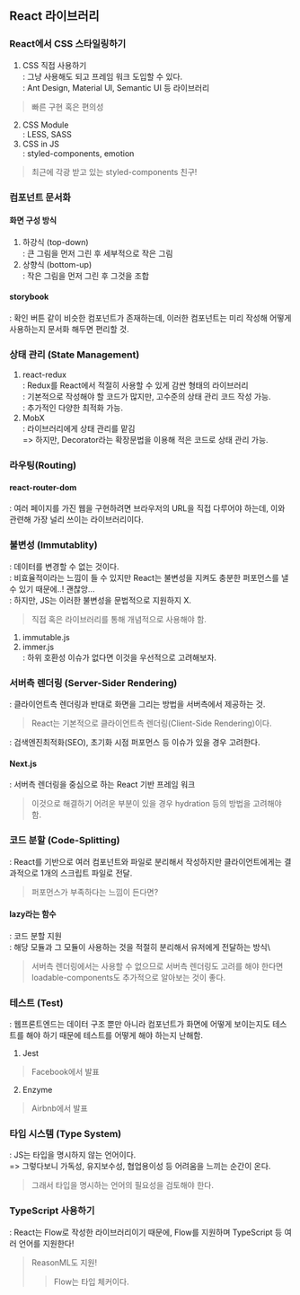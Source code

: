## React 라이브러리

### React에서 CSS 스타일링하기
1. CSS 직접 사용하기\
: 그냥 사용해도 되고 프레임 워크 도입할 수 있다.\
: Ant Design, Material UI, Semantic UI 등 라이브러리
> 빠른 구현 혹은 편의성
2. CSS Module\
: LESS, SASS
3. CSS in JS\
: styled-components, emotion
> 최근에 각광 받고 있는 styled-components 친구!

### 컴포넌트 문서화
#### 화면 구성 방식
1. 하강식 (top-down)\
: 큰 그림을 먼저 그린 후 세부적으로 작은 그림
2. 상향식 (bottom-up)\
: 작은 그림을 먼저 그린 후 그것을 조합
#### storybook
: 확인 버튼 같이 비슷한 컴포넌트가 존재하는데, 이러한 컴포넌트는 미리 작성해 어떻게 사용하는지 문서화 해두면 편리할 것.

### 상태 관리 (State Management)
1. react-redux\
: Redux를 React에서 적절히 사용할 수 있게 감싼 형태의 라이브러리\
: 기본적으로 작성해야 할 코드가 많지만, 고수준의 상태 관리 코드 작성 가능.\
: 추가적인 다양한 최적화 가능.
2. MobX\
: 라이브러리에게 상태 관리를 맡김\
=> 하지만, Decorator라는 확장문법을 이용해 적은 코드로 상태 관리 가능.

### 라우팅(Routing)
#### react-router-dom
: 여러 페이지를 가진 웹을 구현하려면 브라우저의 URL을 직접 다루어야 하는데, 이와 관련해 가장 널리 쓰이는 라이브러리이다.

### 불변성 (Immutablity)
: 데이터를 변경할 수 없는 것이다.\
: 비효율적이라는 느낌이 들 수 있지만 React는 불변성을 지켜도 충분한 퍼포먼스를 낼 수 있기 때문에..! 괜찮앙...\
: 하지만, JS는 이러한 불변성을 문법적으로 지원하지 X.
> 직접 혹은 라이브러리를 통해 개념적으로 사용해야 함.
1. immutable.js
2. immer.js\
: 하위 호환성 이슈가 없다면 이것을 우선적으로 고려해보자.

### 서버측 렌더링 (Server-Sider Rendering)
: 클라이언트측 렌더링과 반대로 화면을 그리는 방법을 서버측에서 제공하는 것.
> React는 기본적으로 클라이언트측 렌더링(Client-Side Rendering)이다.

: 검색엔진최적화(SEO), 초기화 시점 퍼포먼스 등 이슈가 있을 경우 고려한다.
#### Next.js
: 서버측 렌더링을 중심으로 하는 React 기반 프레임 워크
> 이것으로 해결하기 어려운 부분이 있을 경우 hydration 등의 방법을 고려해야 함.

### 코드 분할 (Code-Splitting)
: React를 기반으로 여러 컴포넌트와 파일로 분리해서 작성하지만 클라이언트에게는 결과적으로 1개의 스크립트 파일로 전달.
> 퍼포먼스가 부족하다는 느낌이 든다면?
#### lazy라는 함수
: 코드 분할 지원\
: 해당 모듈과 그 모듈이 사용하는 것을 적절히 분리해서 유저에게 전달하는 방식\
> 서버측 렌더링에서는 사용할 수 없으므로 서버측 렌더링도 고려를 해야 한다면 loadable-components도 추가적으로 알아보는 것이 좋다.

### 테스트 (Test)
: 웹프론트엔드는 데이터 구조 뿐만 아니라 컴포넌트가 화면에 어떻게 보이는지도 테스트를 해야 하기 때문에 테스트를 어떻게 해야 하는지 난해함.
1. Jest
> Facebook에서 발표
2. Enzyme
> Airbnb에서 발표

### 타입 시스템 (Type System)
: JS는 타입을 명시하지 않는 언어이다.\
=> 그렇다보니 가독성, 유지보수성, 협업용이성 등 어려움을 느끼는 순간이 온다.
> 그래서 타입을 명시하는 언어의 필요성을 검토해야 한다.
### TypeScript 사용하기
: React는 Flow로 작성한 라이브러리이기 때문에, Flow를 지원하며 TypeScript 등 여러 언어를 지원한다!
> ReasonML도 지원!
>> Flow는 타입 체커이다.